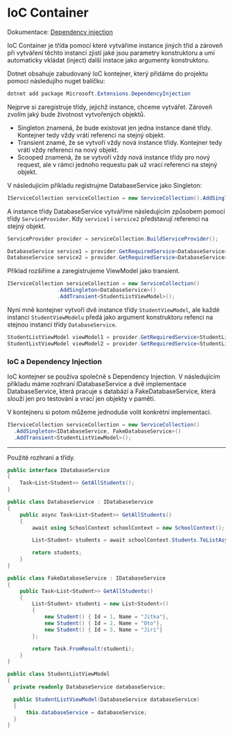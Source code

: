# IoC Container

Dokumentace: [Dependency injection](https://learn.microsoft.com/en-us/dotnet/core/extensions/dependency-injection)

IoC Container je třída pomocí které vytváříme instance jiných tříd a zároveň při vytváření těchto instancí zjistí jaké jsou parametry konstruktoru a umí automaticky vkládat (inject) další instace jako argumenty konstruktoru.

Dotnet obsahuje zabudovaný IoC kontejner, který přidáme do projektu pomocí následujího nuget balíčku:

```powershell
dotnet add package Microsoft.Extensions.DependencyInjection
```

Nejprve si zaregistruje třídy, jejichž instance, chceme vytvářet. Zároveň zvolím jaký bude životnost vytvořených objektů. 

- Singleton znamená, že bude existovat jen jedna instance dané třídy. Kontejner tedy vždy vrátí referenci na stejný objekt.
- Transient znamé, že se vytvoří vždy nová instance třídy. Kontejner tedy vrátí vždy referenci na nový objekt.
- Scooped znamená, že se vytvoří vždy nová instance třídy pro nový request, ale v rámci jednoho requestu pak už vrací referenci na stejný objekt.


V následujícím příkladu registrujme DatabaseService jako Singleton:

```csharp
IServiceCollection serviceCollection = new ServiceCollection().AddSingleton<DatabaseService>();
```

A instance třídy DatabaseService vytváříme následujícím způsobem pomocí třídy ```ServiceProvider```. Kdy ```service1``` i ```service2``` představují referenci na stejný objekt.

```csharp
ServiceProvider provider = serviceCollection.BuildServiceProvider();

DatabaseService service1 = provider.GetRequiredService<DatabaseService>();
DatabaseService service2 = provider.GetRequiredService<DatabaseService>();
```

Příklad rozšíříme a zaregistrujeme ViewModel jako transient. 

```csharp
IServiceCollection serviceCollection = new ServiceCollection()
                .AddSingleton<DatabaseService>()
                .AddTransient<StudentListViewModel>();
```

Nyní mně kontejner vytvoří dvě instance třídy ```StudentViewModel```, ale každé instanci ```StudentViewModelu``` předá jako argument konstruktoru refenci na stejnou instanci třídy ```DatabaseService```.

```csharp
StudentListViewModel viewModel1 = provider.GetRequiredService<StudentListViewModel>();
StudentListViewModel viewModel2 = provider.GetRequiredService<StudentListViewModel>();
```

### IoC a Dependency Injection

IoC kontejner se používa společně s Dependency Injection. V následujícím příkladu máme rozhraní IDatabaseService a dvě implementace DatabaseService, která pracuje s databází a FakeDatabaseService, která slouží jen pro testování a vrací jen objekty v paměti.

V kontejneru si potom můžeme jednoduše volit konkrétní implementaci.

```csharp
IServiceCollection serviceCollection = new ServiceCollection()
  .AddSingleton<IDatabaseService, FakeDatabaseService>()
  .AddTransient<StudentListViewModel>();
```

---
Použité rozhraní a třídy.

```csharp
public interface IDatabaseService
{
    Task<List<Student>> GetAllStudents();
}
```

```csharp
public class DatabaseService : IDatabaseService
{
    public async Task<List<Student>> GetAllStudents()
    {
        await using SchoolContext schoolContext = new SchoolContext();

        List<Student> students = await schoolContext.Students.ToListAsync();

        return students;
    }
}
```

```csharp
public class FakeDatabaseService : IDatabaseService
{
    public Task<List<Student>> GetAllStudents()
    {
        List<Student> studenti = new List<Student>()
        {
            new Student() { Id = 1, Name = "Jitka"},
            new Student() { Id = 2, Name = "Oto"},
            new Student() { Id = 3, Name = "Jiri"}
        };

        return Task.FromResult(studenti);
    }
}
```
  
```csharp
public class StudentListViewModel
{
  private readonly DatabaseService databaseService;

  public StudentListViewModel(DatabaseService databaseService)
  {
      this.databaseService = databaseService;
  }
}
```
